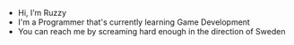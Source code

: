 - Hi, I’m Ruzzy
- I'm a Programmer that's currently learning Game Development
- You can reach me by screaming hard enough in the direction of Sweden

<!---
RuzzyTheFuzzy/RuzzyTheFuzzy is a ✨ special ✨ repository because its `README.md` (this file) appears on your GitHub profile.
You can click the Preview link to take a look at your changes.
--->
